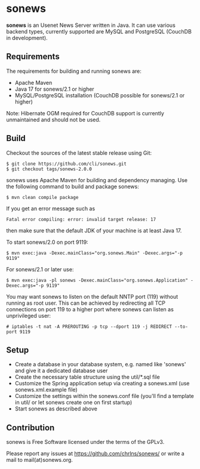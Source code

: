 sonews
======

**sonews** is an Usenet News Server written in Java. It can use various 
backend types, currently supported are MySQL and PostgreSQL (CouchDB in development).

Requirements
------------

The requirements for building and running sonews are:

* Apache Maven
* Java 17 for sonews/2.1 or higher
* MySQL/PostgreSQL installation (CouchDB possible for sonews/2.1 or higher)

Note: Hibernate OGM required for CouchDB support is currently unmaintained and 
should not be used.

Build
-----

Checkout the sources of the latest stable release using Git:

    $ git clone https://github.com/cli/sonews.git
    $ git checkout tags/sonews-2.0.0

sonews uses Apache Maven for building and dependency managing.
Use the following command to build and package sonews:

    $ mvn clean compile package

If you get an error message such as

    Fatal error compiling: error: invalid target release: 17

then make sure that the default JDK of your machine is at least Java 17.

To start sonews/2.0 on port 9119:

    $ mvn exec:java -Dexec.mainClass="org.sonews.Main" -Dexec.args="-p 9119"

For sonews/2.1 or later use:

    $ mvn exec:java -pl sonews -Dexec.mainClass="org.sonews.Application" -Dexec.args="-p 9119"

You may want sonews to listen on the default NNTP port (119) without running as
root user. This can be achieved by redirecting all TCP connections on port 119
to a higher port where sonews can listen as unprivileged user:

 	# iptables -t nat -A PREROUTING -p tcp --dport 119 -j REDIRECT --to-port 9119

Setup
-----

* Create a database in your database system, e.g. named like 'sonews' and give it a
  dedicated database user
* Create the necessary table structure using the util/*.sql file
* Customize the Spring application setup via creating a sonews.xml (use sonews.xml.example file)
* Customize the settings within the sonews.conf file (you'll find a template in util/
  or let sonews create one on first startup)
* Start sonews as described above

Contribution
-------------

sonews is Free Software licensed under the terms of the GPLv3.

Please report any issues at https://github.com/chrlns/sonews/ or write a mail to
mail(at)sonews.org. 
